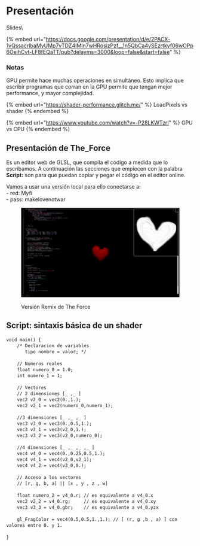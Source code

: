 # Presentación

Slides\



{% embed url="https://docs.google.com/presentation/d/e/2PACX-1vQssacrlbaMyUMp7vTDZ4IMln7wHRosizPzf__1n5QbCa4vSEzrtkyf06wOPp6OeihCvt-LF8fEQaTT/pub?delayms=3000&loop=false&start=false" %}

### Notas

GPU permite hace muchas operaciones en simultáneo. Esto implica que escribir programas que corran en la GPU permite que tengan mejor performance, y mayor complejidad.

{% embed url="https://shader-performance.glitch.me/" %}
LoadPixels vs shader
{% endembed %}

{% embed url="https://www.youtube.com/watch?v=-P28LKWTzrI" %}
GPU vs CPU
{% endembed %}

##

## Presentación de The\_Force

Es un editor web de GLSL, que compila el código a medida que lo escribamos. A continuación las secciones que empiecen con la palabra **Script:** son para que puedan copiar y pegar el código en el editor online.

Vamos a usar una versión local para ello conectarse a: \
\- red: Myfi\
\- pass: makelovenotwar

<figure><img src="../../../../.gitbook/assets/Screenshot from 2025-02-23 19-09-50 (1).png" alt=""><figcaption><p>Versión Remix de The Force</p></figcaption></figure>

## Script: sintaxis básica de un shader

```
void main() {
    /* Declaracion de variables
       tipo nombre = valor; */

    // Numeros reales
    float numero_0 = 1.0;
    int numero_1 = 1;

    // Vectores 
    // 2 dimensiones [_ ,_ ]
    vec2 v2_0 = vec2(0.,1.);
    vec2 v2_1 = vec2(numero_0,numero_1);

    //3 dimensiones [_ ,_ ,_ ]
    vec3 v3_0 = vec3(0.,0.5,1.);
    vec3 v3_1 = vec3(v2_0,1.);
    vec3 v3_2 = vec3(v2_0,numero_0);

    //4 dimensiones [_ ,_ ,_ ,_ ]
    vec4 v4_0 = vec4(0.,0.25,0.5,1.);
    vec4 v4_1 = vec4(v2_0,v2_1);
    vec4 v4_2 = vec4(v3_0,0.);

    // Acceso a los vectores
    // [r, g, b, a] || [x , y , z , w]

    float numero_2 = v4_0.r; // es equivalente a v4_0.x
    vec2 v2_2 = v4_0.rg;     // es equivalente a v4_0.xy
    vec3 v3_3 = v4_0.gbr;    // es equivalente a v4_0.yzx

    gl_FragColor = vec4(0.5,0.5,1.,1.); // [ (r, g ,b , a) ] con valores entre 0. y 1.

}
```
